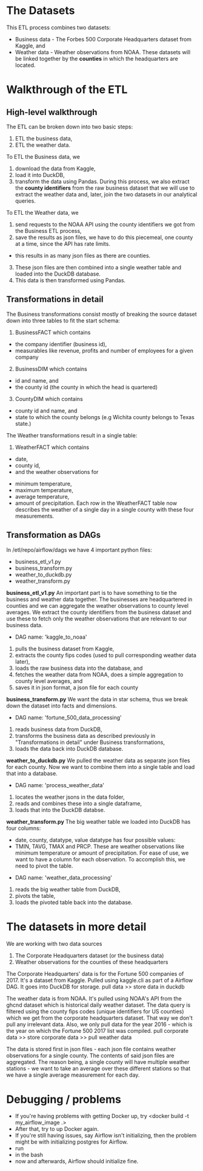 # The Datasets

This ETL process combines two datasets:
* Business data - The Forbes 500 Corporate Headquarters dataset from Kaggle, and
* Weather data - Weather observations from NOAA.
These datasets will be linked together by the **counties** in which the headquarters are located.

# Walkthrough of the ETL
## High-level walkthrough

The ETL can be broken down into two basic steps:
1) ETL the business data,
2) ETL the weather data.

To ETL the Business data, we
1) download the data from Kaggle,
2) load it into DuckDB,
3) transform the data using Pandas.
During this process, we also extract the **county identifiers** from the raw business dataset that we will use to extract the weather data and, later, join the two datasets in our analytical queries.

To ETL the Weather data, we
1) send requests to the NOAA API using the county identifiers we got from the Business ETL process,
2) save the results as json files, we have to do this piecemeal, one county at a time, since the API has rate limits.
- this results in as many json files as there are counties.
3) These json files are then combined into a single weather table and loaded into the DuckDB database.
4) This data is then transformed using Pandas.

## Transformations in detail
The Business transformations consist mostly of breaking the source dataset down into three tables to fit the start schema:
1) BusinessFACT which contains
* the company identifier (business id),
* measurables like revenue, profits and number of employees for a given company
2) BusinessDIM which contains
* id and name, and
* the county id (the county in which the head is quartered)
3) CountyDIM which contains
* county id and name, and
* state to which the county belongs (e.g Wichita county belongs to Texas state.)

The Weather transformations result in a single table:
1) WeatherFACT which contains
* date,
* county id,
* and the weather observations for
- minimum temperature,
- maximum temperature,
- average temperature,
- amount of precipitation.
Each row in the WeatherFACT table now describes the weather of a single day in a single county with these four measurements.

## Transformation as DAGs
In /etl/repo/airflow/dags we have 4 important python files:
* business_etl_v1.py
* business_transform.py
* weather_to_duckdb.py
* weather_transform.py

**business_etl_v1.py**
An important part is to have something to tie the business and weather data together. The businesses are headquartered in counties and we can aggregate the weather observations to county level averages.
We extract the county identifiers from the business dataset and use these to fetch only the weather observations that are relevant to our business data.
- DAG name: 'kaggle_to_noaa'
1) pulls the business dataset from Kaggle,
2) extracts the county fips codes (used to pull corresponding weather data later),
3) loads the raw business data into the database, and
4) fetches the weather data from NOAA, does a simple aggregation to county level averages, and 
5) saves it in json format, a json file for each county

**business_transform.py**
We want the data in star schema, thus we break down the dataset into facts and dimensions.
- DAG name: 'fortune_500_data_processing'
1) reads business data from DuckDB,
2) transforms the business data as described previously in "Transformations in detail" under Business transformations,
3) loads the data back into DuckDB database.

**weather_to_duckdb.py**
We pulled the weather data as separate json files for each county.
Now we want to combine them into a single table and load that into a database.
- DAG name: 'process_weather_data'
1) locates the weather jsons in the data folder,
2) reads and combines these into a single dataframe,
3) loads that into the DuckDB databse.

**weather_transform.py**
The big weather table we loaded into DuckDB has four columns:
* date, county, datatype, value
datatype has four possible values:
* TMIN, TAVG, TMAX and PRCP.
These are weather observations like minimum temperature or amount of precipitation.
For ease of use, we want to have a column for each observation. To accomplish this, we need to pivot the table.
- DAG name: 'weather_data_processing'
1) reads the big weather table from DuckDB,
2) pivots the table,
3) loads the pivoted table back into the database.

# The datasets in more detail
We are working with two data sources
1) The Corporate Headquarters dataset (or the business data)
2) Weather observations for the counties of these headquarters

The Corporate Headquarters' data is for the Fortune 500 companies of 2017.
It's a dataset from Kaggle.
Pulled using kaggle.cli as part of a Airflow DAG.
It goes into DuckDB for storage.
pull data >> store data in duckdb

The weather data is from NOAA.
It's pulled using NOAA's API from the ghcnd dataset which is historical daily weather dataset.
The data query is filtered using the county fips codes (unique identifiers for US counties) which we get from the corporate headquarters dataset. That way we don't pull any irrelevant data.
Also, we only pull data for the year 2016 - which is the year on which the Fortune 500 2017 list was compiled.
pull corporate data >> store corporate data >> pull weather data

The data is stored first in json files - each json file contains weather observations for a single county. The contents of said json files are aggregated. The reason being, a single county will have multiple weather stations - we want to take an average over these different stations so that we have a single average measurement for each day.

# Debugging / problems

* If you're having problems with getting Docker up, try <docker build -t my_airflow_image .>
* After that, try to up Docker again.
* If you're still having issues, say Airflow isn't initializing, then the problem might be with initializing postgres for Airflow.
* run <docker-compose run airflow bash>
* in the bash <airflow db init>
* now and afterwards, Airflow should initialize fine.


